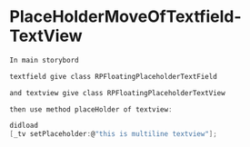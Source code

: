 # PlaceHolderMoveOfTextfield-TextView


```c
In main storybord

textfield give class RPFloatingPlaceholderTextField

and textview give class RPFloatingPlaceholderTextView

then use method placeHolder of textview:

didload
[_tv setPlaceholder:@"this is multiline textview"];

```
